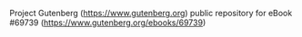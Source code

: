 Project Gutenberg (https://www.gutenberg.org) public repository for
eBook #69739 (https://www.gutenberg.org/ebooks/69739)
